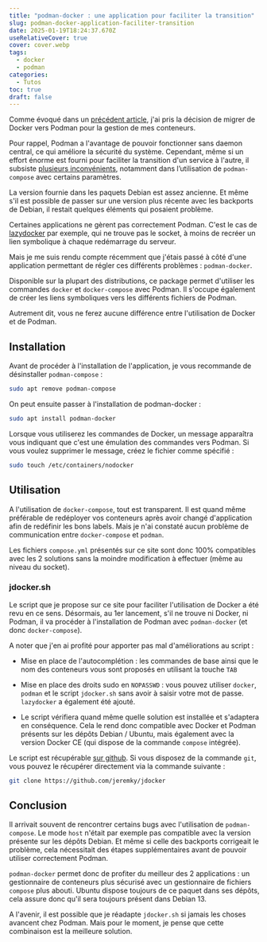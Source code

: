 ```yaml
---
title: "podman-docker : une application pour faciliter la transition"
slug: podman-docker-application-faciliter-transition
date: 2025-01-19T18:24:37.670Z
useRelativeCover: true
cover: cover.webp
tags:
  - docker
  - podman
categories:
  - Tutos
toc: true
draft: false
---
```


Comme évoqué dans un [précédent article](/posts/migration-de-docker-vers-podman/), j'ai pris la décision de migrer de Docker vers Podman pour la gestion de mes conteneurs.

Pour rappel, Podman a l'avantage de pouvoir fonctionner sans daemon central, ce qui améliore la sécurité du système. Cependant, même si un effort énorme est fourni pour faciliter la transition d'un service à l'autre, il subsiste [plusieurs inconvénients](/posts/reecriture-des-articles-docker/), notamment dans l’utilisation de `podman-compose` avec certains paramètres.

La version fournie dans les paquets Debian est assez ancienne. Et même s'il est possible de passer sur une version plus récente avec les backports de Debian, il restait quelques éléments qui posaient problème.

Certaines applications ne gèrent pas correctement Podman. C'est le cas de [lazydocker](https://github.com/jesseduffield/lazydocker) par exemple, qui ne trouve pas le socket, à moins de recréer un lien symbolique à chaque redémarrage du serveur.

Mais je me suis rendu compte récemment que j'étais passé à côté d'une application permettant de régler ces différents problèmes : `podman-docker`.

Disponible sur la plupart des distributions, ce package permet d'utiliser les commandes `docker` et `docker-compose` avec Podman. Il s'occupe également de créer les liens symboliques vers les différents fichiers de Podman.

Autrement dit, vous ne ferez aucune différence entre l'utilisation de Docker et de Podman.

## Installation

Avant de procéder à l'installation de l'application, je vous recommande de désinstaller `podman-compose` :

```bash
sudo apt remove podman-compose
```

On peut ensuite passer à l'installation de podman-docker :

```bash
sudo apt install podman-docker
```

Lorsque vous utiliserez les commandes de Docker, un message apparaîtra vous indiquant que c'est une émulation des commandes vers Podman. Si vous voulez supprimer le message, créez le fichier comme spécifié : 

```bash
sudo touch /etc/containers/nodocker
```

## Utilisation

A l'utilisation de `docker-compose`, tout est transparent. Il est quand même préférable de redéployer vos conteneurs après avoir changé d'application afin de redéfinir les bons labels. Mais je n'ai constaté aucun problème de communication entre `docker-compose` et `podman`.

Les fichiers `compose.yml` présentés sur ce site sont donc 100% compatibles avec les 2 solutions sans la moindre modification à effectuer (même au niveau du socket).

### jdocker.sh

Le script que je propose sur ce site pour faciliter l'utilisation de Docker a été revu en ce sens. Désormais, au 1er lancement, s'il ne trouve ni Docker, ni Podman, il va procéder à l'installation de Podman avec `podman-docker` (et donc `docker-compose`).

A noter que j'en ai profité pour apporter pas mal d'améliorations au script : 

- Mise en place de l'autocomplétion : les commandes de base ainsi que le nom des conteneurs vous sont proposés en utilisant la touche `TAB`

- Mise en place des droits sudo en `NOPASSWD` : vous pouvez utiliser `docker`, `podman` et le script `jdocker.sh` sans avoir à saisir votre mot de passe. `lazydocker` a également été ajouté.

- Le script vérifiera quand même quelle solution est installée et s'adaptera en conséquence. Cela le rend donc compatible avec Docker et Podman présents sur les dépôts Debian / Ubuntu, mais également avec la version Docker CE (qui dispose de la commande `compose` intégrée).

Le script est récupérable [sur github](https://github.com/jeremky/jdocker). Si vous disposez de la commande `git`, vous pouvez le récupérer directement via la commande suivante : 

```bash
git clone https://github.com/jeremky/jdocker
```

## Conclusion

Il arrivait souvent de rencontrer certains bugs avec l'utilisation de `podman-compose`. Le mode `host` n'était par exemple pas compatible avec la version présente sur les dépôts Debian. Et même si celle des backports corrigeait le problème, cela nécessitait des étapes supplémentaires avant de pouvoir utiliser correctement Podman.

`podman-docker` permet donc de profiter du meilleur des 2 applications : un gestionnaire de conteneurs plus sécurisé avec un gestionnaire de fichiers `compose` plus abouti. Ubuntu dispose toujours de ce paquet dans ses dépôts, cela assure donc qu'il sera toujours présent dans Debian 13. 

A l'avenir, il est possible que je réadapte `jdocker.sh` si jamais les choses avancent chez Podman. Mais pour le moment, je pense que cette combinaison est la meilleure solution.
